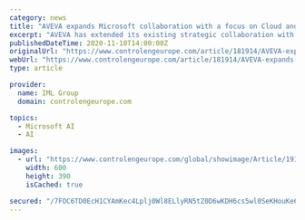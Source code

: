 ```yaml
---
category: news
title: "AVEVA expands Microsoft collaboration with a focus on Cloud and AI"
excerpt: "AVEVA has extended its existing strategic collaboration with Microsoft to focus on accelerating digital transformation in the industrial sector."
publishedDateTime: 2020-11-10T14:00:00Z
originalUrl: "https://www.controlengeurope.com/article/181914/AVEVA-expands-Microsoft-collaboration-with-a-focus-on-Cloud-and-AI.aspx"
webUrl: "https://www.controlengeurope.com/article/181914/AVEVA-expands-Microsoft-collaboration-with-a-focus-on-Cloud-and-AI.aspx"
type: article

provider:
  name: IML Group
  domain: controlengeurope.com

topics:
  - Microsoft AI
  - AI

images:
  - url: "https://www.controlengeurope.com/global/showimage/Article/191004/"
    width: 600
    height: 390
    isCached: true

secured: "/7FOC6TD0EcH1CYAmKec4Lplj0Wl8ELlyRN5tZ0D6wKDH6cs5wl0SeKHouKe6c4zgenEyoJyn/gNLQpB14L+Jj52JrAKrbmzFkr3CgL+8RrqCtbTiojumOUX3ghpNUnz7er729WkYGBmnDSaY+ANhb0yG71s6m2zEiuuTjzwRvkU14rAoztDN+Tanu1ODaPvXdMDwV8pxxTVoAuycVCY+CiodV4yX/xsel4+K1zHVvfIBe3Qdx8p3uslMXGNOSPh9tayDw240Hpw8Ksv2638OhGeweoU07TlqypeqGtmzpetFPK7cXPUNzWRZJJu54Guk2FUAC0IK9azkl+eLx9TJ2FUQ9nnXqWIBwb+8nL9Sbo=;DSaW/8E1NqvDoBc/8efh2Q=="
---
```


